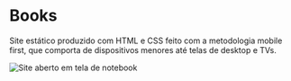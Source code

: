 # Books



Site estático produzido com HTML e CSS feito com a metodologia mobile first, que comporta de dispositivos menores até telas de desktop e TVs.

![Site aberto em tela de notebook](https://github.com/leandro-pessoa/books/assets/119120060/0b353f5a-c38d-4f56-87da-f3e9b0d510f8)


